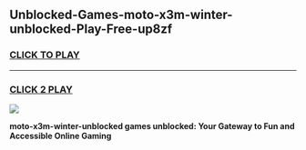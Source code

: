 
## Unblocked-Games-moto-x3m-winter-unblocked-Play-Free-up8zf
<h3>
<a href="https://premium76.site?title=moto-x3m-winter-unblocked&ref=21A">CLICK TO PLAY</a></h3>
<hr>

<h3>
<a href="https://premium76.site?title=moto-x3m-winter-unblocked&ref=21A">CLICK 2 PLAY</a>
  
</h3>

<a href="https://premium76.site?title=moto-x3m-winter-unblocked&ref=21A"><img src="https://clearcache.store/games.png"></a>


**moto-x3m-winter-unblocked games unblocked: Your Gateway to Fun and Accessible Online Gaming**
